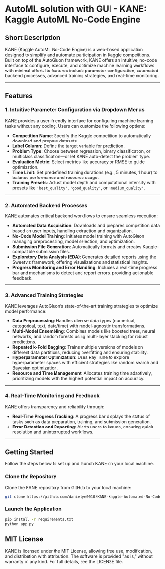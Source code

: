 # AutoML solution with GUI -  KANE: Kaggle AutoML No-Code Engine

## Short Description

KANE (Kaggle AutoML No-Code Engine) is a web-based application designed to simplify and automate participation in Kaggle competitions. Built on top of the AutoGluon framework, KANE offers an intuitive, no-code interface to configure, execute, and optimize machine learning workflows with minimal effort. Its features include parameter configuration, automated backend processes, advanced training strategies, and real-time monitoring.

---

## Features

### 1. Intuitive Parameter Configuration via Dropdown Menus
KANE provides a user-friendly interface for configuring machine learning tasks without any coding. Users can customize the following options:
- **Competition Name**: Specify the Kaggle competition to automatically download and prepare datasets.
- **Label Column**: Define the target variable for prediction.
- **Problem Type**: Choose between regression, binary classification, or multiclass classification—or let KANE auto-detect the problem type.
- **Evaluation Metric**: Select metrics like accuracy or RMSE to guide optimization.
- **Time Limit**: Set predefined training durations (e.g., 5 minutes, 1 hour) to balance performance and resource usage.
- **Training Presets**: Adjust model depth and computational intensity with presets like `'best_quality'`, `'good_quality'`, or `'medium_quality'`.

---

### 2. Automated Backend Processes
KANE automates critical backend workflows to ensure seamless execution:
- **Automated Data Acquisition**: Downloads and prepares competition data based on user inputs, handling extraction and organization.
- **No-Code Model Training**: Initiates model training with AutoGluon managing preprocessing, model selection, and optimization.
- **Submission File Generation**: Automatically formats and creates Kaggle-compatible submission files.
- **Exploratory Data Analysis (EDA)**: Generates detailed reports using the Sweetviz framework, offering visualizations and statistical insights.
- **Progress Monitoring and Error Handling**: Includes a real-time progress bar and mechanisms to detect and report errors, providing actionable feedback.

---

### 3. Advanced Training Strategies
KANE leverages AutoGluon’s state-of-the-art training strategies to optimize model performance:
- **Data Preprocessing**: Handles diverse data types (numerical, categorical, text, date/time) with model-agnostic transformations.
- **Multi-Model Ensembling**: Combines models like boosted trees, neural networks, and random forests using multi-layer stacking for robust predictions.
- **Repeated k-Fold Bagging**: Trains multiple versions of models on different data partitions, reducing overfitting and ensuring stability.
- **Hyperparameter Optimization**: Uses Ray Tune to explore hyperparameter spaces with efficient strategies like random search and Bayesian optimization.
- **Resource and Time Management**: Allocates training time adaptively, prioritizing models with the highest potential impact on accuracy.

---

### 4. Real-Time Monitoring and Feedback
KANE offers transparency and reliability through:
- **Real-Time Progress Tracking**: A progress bar displays the status of tasks such as data preparation, training, and submission generation.
- **Error Detection and Reporting**: Alerts users to issues, ensuring quick resolution and uninterrupted workflows.

---

## Getting Started

Follow the steps below to set up and launch KANE on your local machine.

### Clone the Repository
Clone the KANE repository from GitHub to your local machine:
```bash
git clone https://github.com/danielye0010/KANE-Kaggle-Automated-No-Code-Engine.git
```
### Launch the Application
```bash
pip install -r requirements.txt
python app.py
```


## MIT License
KANE is licensed under the MIT License, allowing free use, modification, and distribution with attribution. The software is provided "as is," without warranty of any kind. For full details, see the LICENSE file.
